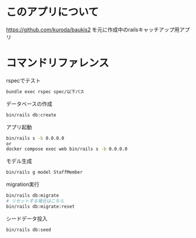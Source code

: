 # このアプリについて
https://github.com/kuroda/baukis2
を元に作成中のrailsキャッチアップ用アプリ
# コマンドリファレンス

rspecでテスト
```bash
bundle exec rspec spec/以下パス
```

データベースの作成
```bash
bin/rails db:create
```

アプリ起動

```bash
bin/rails s -b 0.0.0.0
or
docker compose exec web bin/rails s -b 0.0.0.0
```

モデル生成
```bash
bin/rails g model StaffMember
```

migration実行
```bash
bin/rails db:migrate
# リセットする場合はこちら
bin/rails db:migrate:reset
```

シードデータ投入
```bash
bin/rails db:seed
```


